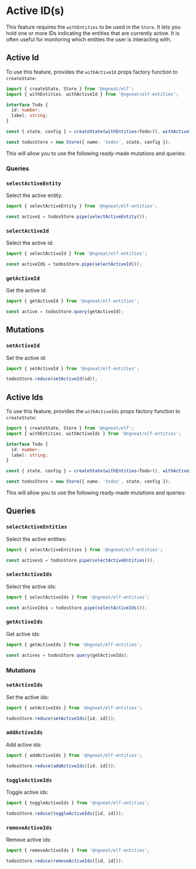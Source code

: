 # Active ID(s)

This feature requires the `withEntities` to be used in the `Store`. It lets you hold one or more IDs indicating the entities that are currently active. It is often useful
for monitoring which entities the user is interacting with.

## Active Id

To use this feature, provides the `withActiveId` props factory function to `createState`:

```ts
import { createState, Store } from '@ngneat/elf';
import { withEntities, withActiveId } from '@ngneat/elf-entities';

interface Todo {
  id: number;
  label: string;
}

const { state, config } = createState(withEntities<Todo>(), withActiveId());

const todosStore = new Store({ name: 'todos', state, config });
```

This will allow you to use the following ready-made mutations and queries:

### Queries

### `selectActiveEntity`

Select the active entity:

```ts
import { selectActiveEntity } from '@ngneat/elf-entities';

const active$ = todosStore.pipe(selectActiveEntity());
```

### `selectActiveId`

Select the active id:

```ts
import { selectActiveId } from '@ngneat/elf-entities';

const activeId$ = todosStore.pipe(selectActiveId());
```

### `getActiveId`

Get the active id:

```ts
import { getActiveId } from '@ngneat/elf-entities';

const active = todosStore.query(getActiveId);
```

## Mutations

### `setActiveId`

Set the active id:

```ts
import { setActiveId } from '@ngneat/elf-entities';

todosStore.reduce(setActiveId(id));
```

## Active Ids

To use this feature, provides the `withActiveIds` props factory function to `createState`:

```ts
import { createState, Store } from '@ngneat/elf';
import { withEntities, withActiveIds } from '@ngneat/elf-entities';

interface Todo {
  id: number;
  label: string;
}

const { state, config } = createState(withEntities<Todo>(), withActiveIds());

const todosStore = new Store({ name: 'todos', state, config });
```

This will allow you to use the following ready-made mutations and queries:

## Queries

### `selectActiveEntities`

Select the active entities:

```ts
import { selectActiveEntities } from '@ngneat/elf-entities';

const actives$ = todosStore.pipe(selectActiveEntities());
```

### `selectActiveIds`

Select the active ids:

```ts
import { selectActiveIds } from '@ngneat/elf-entities';

const activeIds$ = todosStore.pipe(selectActiveIds());
```

### `getActiveIds`

Get active ids:

```ts
import { getActiveIds } from '@ngneat/elf-entities';

const actives = todosStore.query(getActiveIds);
```

### Mutations

### `setActiveIds`

Set the active ids:

```ts
import { setActiveIds } from '@ngneat/elf-entities';

todosStore.reduce(setActiveIds([id, id]));
```

### `addActiveIds`

Add active ids:

```ts
import { addActiveIds } from '@ngneat/elf-entities';

todosStore.reduce(addActiveIds([id, id]));
```

### `toggleActiveIds`

Toggle active ids:

```ts
import { toggleActiveIds } from '@ngneat/elf-entities';

todosStore.reduce(toggleActiveIds([id, id]));
```

### `removeActiveIds`

Remove active ids:

```ts
import { removeActiveIds } from '@ngneat/elf-entities';

todosStore.reduce(removeActiveIds([id, id]));
```
